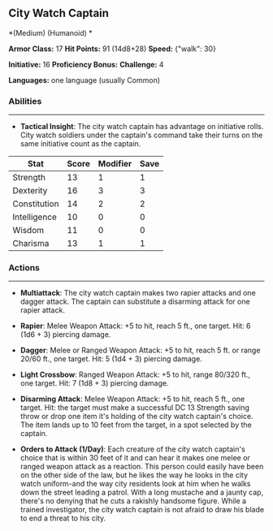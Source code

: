 ## City Watch Captain
*(Medium) (Humanoid) *

**Armor Class:** 17
**Hit Points:** 91 (14d8+28)
**Speed:** {"walk": 30}

**Initiative:** 16
**Proficiency Bonus:**
**Challenge:** 4

**Languages:** one language (usually Common)

### Abilities
 --- 
- **Tactical Insight**: The city watch captain has advantage on initiative rolls. City watch soldiers under the captain's command take their turns on the same initiative count as the captain.



| Stat | Score | Modifier | Save |
| ---- | ---- | ---- | ---- |
| Strength | 13 | 1 | 1 |
| Dexterity | 16 | 3 | 3 |
| Constitution | 14 | 2 | 2 |
| Intelligence | 10 | 0 | 0 |
| Wisdom | 11 | 0 | 0 |
| Charisma | 13 | 1 | 1 |

### Actions
 --- 
- **Multiattack**: The city watch captain makes two rapier attacks and one dagger attack. The captain can substitute a disarming attack for one rapier attack.

- **Rapier**: Melee Weapon Attack: +5 to hit, reach 5 ft., one target. Hit: 6 (1d6 + 3) piercing damage.

- **Dagger**: Melee or Ranged Weapon Attack: +5 to hit, reach 5 ft. or range 20/60 ft., one target. Hit: 5 (1d4 + 3) piercing damage.

- **Light Crossbow**: Ranged Weapon Attack: +5 to hit, range 80/320 ft., one target. Hit: 7 (1d8 + 3) piercing damage.

- **Disarming Attack**: Melee Weapon Attack: +5 to hit, reach 5 ft., one target. Hit: the target must make a successful DC 13 Strength saving throw or drop one item it's holding of the city watch captain's choice. The item lands up to 10 feet from the target, in a spot selected by the captain.

- **Orders to Attack (1/Day)**: Each creature of the city watch captain's choice that is within 30 feet of it and can hear it makes one melee or ranged weapon attack as a reaction. This person could easily have been on the other side of the law, but he likes the way he looks in the city watch uniform-and the way city residents look at him when he walks down the street leading a patrol. With a long mustache and a jaunty cap, there's no denying that he cuts a rakishly handsome figure. While a trained investigator, the city watch captain is not afraid to draw his blade to end a threat to his city.

